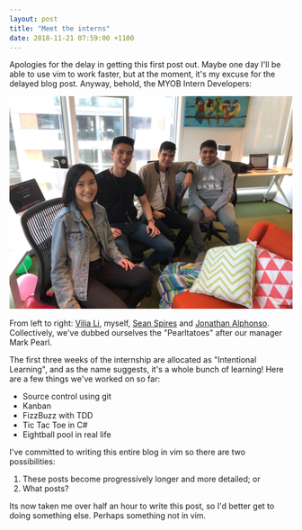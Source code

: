 ```yaml
---
layout: post
title: "Meet the interns"
date: 2018-11-21 07:59:00 +1100
---
```


Apologies for the delay in getting this first post out. Maybe one day I'll be able to use vim to work faster, but at the moment, it's my excuse for the delayed blog post. Anyway, behold, the MYOB Intern Developers:  

![interns-day-one.jpg](/assets/interns-day-one.jpg "The interns")  

From left to right: [Vilia Li](https://github.com/liappi), myself, [Sean Spires](https://github.com/seanspires) and [Jonathan Alphonso](https://github.com/rabadunk). Collectively, we've dubbed ourselves the "Pearltatoes" after our manager Mark Pearl.  

The first three weeks of the internship are allocated as "Intentional Learning", and as the name suggests, it's a whole bunch of learning! Here are a few things we've worked on so far:
- Source control using git
- Kanban
- FizzBuzz with TDD
- Tic Tac Toe in C#
- Eightball pool in real life  

I've committed to writing this entire blog in vim so there are two possibilities:
1. These posts become progressively longer and more detailed; or
2. What posts?  

Its now taken me over half an hour to write this post, so I'd better get to doing something else. Perhaps something not in vim. 
